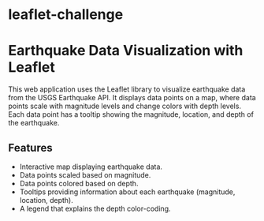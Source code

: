 # leaflet-challenge
# Earthquake Data Visualization with Leaflet

This web application uses the Leaflet library to visualize earthquake data from the USGS Earthquake API. It displays data points on a map, where data points scale with magnitude levels and change colors with depth levels. Each data point has a tooltip showing the magnitude, location, and depth of the earthquake.

## Features

- Interactive map displaying earthquake data.
- Data points scaled based on magnitude.
- Data points colored based on depth.
- Tooltips providing information about each earthquake (magnitude, location, depth).
- A legend that explains the depth color-coding.
